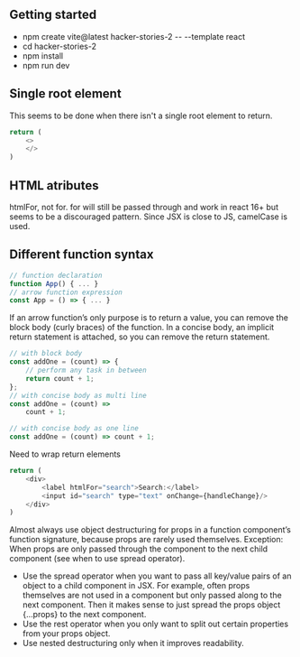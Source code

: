 
## Getting started
- npm create vite@latest hacker-stories-2 -- --template react
- cd hacker-stories-2
- npm install
- npm run dev

## Single root element

This seems to be done when there isn't a single root element to return.

```js
return (
    <>
    </>
)
```

## HTML atributes

htmlFor, not for. for will still be passed through and work in react 16+ but seems to be a discouraged pattern. Since JSX is close to JS, camelCase is used.




## Different function syntax

```js
// function declaration
function App() { ... }
// arrow function expression
const App = () => { ... }
```

If an arrow function’s only purpose is to return a value, you can remove the block body (curly braces) of the function. In a concise body, an implicit return statement is attached, so you can remove the return statement. 

```js
// with block body
const addOne = (count) => {
    // perform any task in between
    return count + 1;
};
// with concise body as multi line
const addOne = (count) =>
    count + 1;

// with concise body as one line
const addOne = (count) => count + 1;
```

Need to wrap return elements

```js
return (
    <div>
        <label htmlFor="search">Search:</label>
        <input id="search" type="text" onChange={handleChange}/>
    </div>
)
```

Almost always use object destructuring for props in a function component’s function signature,
because props are rarely used themselves. Exception: When props are only passed through the
component to the next child component (see when to use spread operator).
* Use the spread operator when you want to pass all key/value pairs of an object to a child
component in JSX. For example, often props themselves are not used in a component but
only passed along to the next component. Then it makes sense to just spread the props object
{...props} to the next component.
* Use the rest operator when you only want to split out certain properties from your props object.
* Use nested destructuring only when it improves readability.